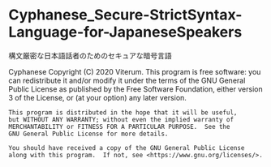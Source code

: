 # Cyphanese_Secure-StrictSyntax-Language-for-JapaneseSpeakers
構文厳密な日本語話者のためのセキュアな暗号言語

Cyphanese
Copyright (C) 2020 Viterum.
This program is free software: you can redistribute it and/or modify
it under the terms of the GNU General Public License as published by
the Free Software Foundation, either version 3 of the License, or
    (at your option) any later version.

    This program is distributed in the hope that it will be useful,
    but WITHOUT ANY WARRANTY; without even the implied warranty of
    MERCHANTABILITY or FITNESS FOR A PARTICULAR PURPOSE.  See the
    GNU General Public License for more details.

    You should have received a copy of the GNU General Public License
    along with this program.  If not, see <https://www.gnu.org/licenses/>.
